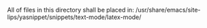 All of files in this directory shall be placed in:
/usr/share/emacs/site-lips/yasnippet/snippets/text-mode/latex-mode/